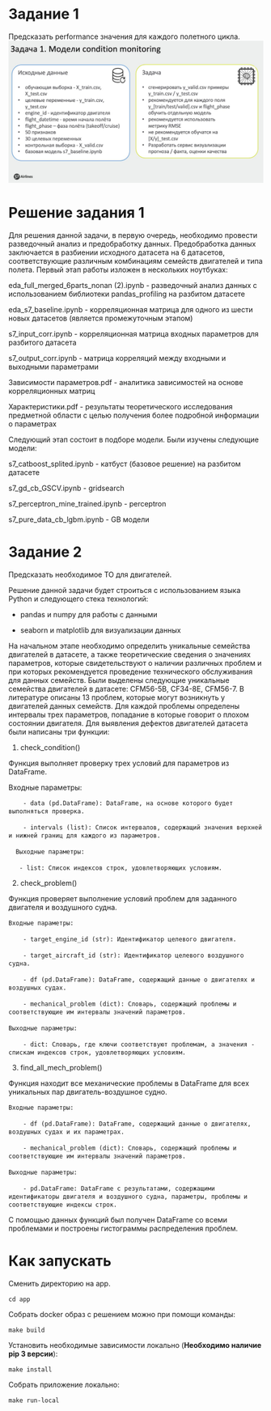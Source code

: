 # Задание 1
Предсказать performance значения для каждого полетного цикла.
![alt text](/contents/img/tech_task.jpeg)

# Решение задания 1
Для решения данной задачи, в первую очередь, необходимо провести разведочный анализ и предобработку данных. Предобработка данных заключается в разбиении исходного датасета на 6 датасетов, соответствующие различным комбинациям семейств двигателей и типа полета.
Первый этап работы изложен в нескольких ноутбуках:

eda_full_merged_6parts_nonan (2).ipynb - разведочный анализ данных с использованием библиотеки pandas_profiling на разбитом датасете

eda_s7_baseline.ipynb - корреляционная матрица для одного из шести новых датасетов (является промежуточным этапом)

s7_input_corr.ipynb - корреляционная матрица входных параметров для разбитого датасета

s7_output_corr.ipynb - матрица корреляций между входными и выходными параметрами

Зависимости параметров.pdf - аналитика зависимостей на основе корреляционных матриц

Характеристики.pdf - результаты теоретического исследования предметной области с целью получения более подробной информации о параметрах

Следующий этап состоит в подборе модели. Были изучены следующие модели:

s7_catboost_splited.ipynb - катбуст (базовое решение) на разбитом датасете

s7_gd_cb_GSCV.ipynb - gridsearch

s7_perceptron_mine_trained.ipynb - perceptron

s7_pure_data_cb_lgbm.ipynb - GB модели

# Задание 2

Предсказать необходимое ТО для двигателей.

Решение данной задачи будет строиться с использованием языка Python и следующего стека технологий: 

- pandas и numpy для работы с данными
  
- seaborn и matplotlib для визуализации данных
  
На начальном этапе необходимо определить уникальные семейства двигателей в датасете, а также теоретические сведения о значениях параметров, которые свидетельствуют о наличии различных проблем и при которых рекомендуется проведение технического обслуживания для данных семейств. Были выделены следующие уникальные семейства двигателей в датасете: CFM56-5B, CF34-8E, CFM56-7. В литературе описаны 13 проблем, которые могут возникнуть у двигателей данных семейств. Для каждой проблемы определены интервалы трех параметров, попадание в которые говорит о плохом состоянии двигателя. Для выявления дефектов двигателей датасета были написаны три функции:

1)	check_condition()
    
Функция выполняет проверку трех условий для параметров из DataFrame.

Входные параметры:

        - data (pd.DataFrame): DataFrame, на основе которого будет выполняться проверка.
        
        - intervals (list): Список интервалов, содержащий значения верхней и нижней границ для каждого из параметров.
        
      Выходные параметры:
      
       - list: Список индексов строк, удовлетворяющих условиям.

2)	check_problem()
   
Функция проверяет выполнение условий проблем для заданного двигателя и воздушного судна.

    Входные параметры:
    
        - target_engine_id (str): Идентификатор целевого двигателя.
        
        - target_aircraft_id (str): Идентификатор целевого воздушного судна.
        
        - df (pd.DataFrame): DataFrame, содержащий данные о двигателях и воздушных судах.
        
        - mechanical_problem (dict): Словарь, содержащий проблемы и соответствующие им интервалы значений параметров.
        
    Выходные параметры:
    
        - dict: Словарь, где ключи соответствуют проблемам, а значения - спискам индексов строк, удовлетворяющих условиям.
        
3) find_all_mech_problem()
   
Функция находит все механические проблемы в DataFrame для всех уникальных пар двигатель-воздушное судно.

    Входные параметры:
    
        - df (pd.DataFrame): DataFrame, содержащий данные о двигателях, воздушных судах и их параметрах.
        
        - mechanical_problem (dict): Словарь, содержащий проблемы и соответствующие им интервалы значений параметров.
        
    Выходные параметры:
    
        - pd.DataFrame: DataFrame с результатами, содержащими идентификаторы двигателя и воздушного судна, параметры, проблемы и соответствующие индексы строк.

С помощью данных функций был получен DataFrame со всеми проблемами и построены гистограммы распределения проблем.


# Как запускать

Сменить директорию на app.
```
cd app
```

Собрать docker образ с решением можно при помощи команды: 

```
make build
```

Установить необходимые зависимости локально (**Необходимо наличие pip 3 версии**):
```
make install
```

Собрать приложение локально:
```
make run-local
```

